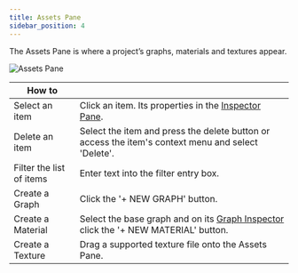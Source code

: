 ```yaml
---
title: Assets Pane
sidebar_position: 4
---
```


The Assets Pane is where a project’s graphs, materials and textures appear.

![Assets Pane](/images/shader-editor/assets-pane.png)

| How to | |
|---|---|
| Select an item | Click an item. Its properties in the [Inspector Pane][2]. |
| Delete an item | Select the item and press the delete button or access the item's context menu and select 'Delete'. |
| Filter the list of items | Enter text into the filter entry box. |
| Create a Graph | Click the '+ NEW GRAPH' button. |
| Create a Material | Select the base graph and on its [Graph Inspector][3] click the '+ NEW MATERIAL' button. |
| Create a Texture | Drag a supported texture file onto the Assets Pane. |

[2]: /shader-editor/window-layout/inspector-pane
[3]: /shader-editor/window-layout/inspector-pane/graph-inspector
